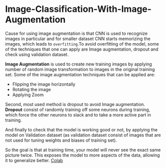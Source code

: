 # Image-Classification-With-Image-Augmentation

Cause for using image augmentation is that CNN is used to recognize images in particular and for smaller dataset CNN starts memorizing the images, which leads to `overfitting`.To avoid overfitting of the model, some of the techniques that one can apply are Image augmentation, dropout and check using validation dataset.

**Image Augmentation** is used to create new training images by applying number of random image transformation to images in the original training set. Some of the image augmentation techniques that can be applied are:
- Flipping the image horizontally
- Rotating the image
- Applying Zoom

Second, most used method is dropout to avoid Image augmentation. **Dropout** consist of randomly training off some neurons during training, which force the other neurons to slack and to take a more active part in training. 

And finally to check that the model is working good or not, by applying the model on Validation dataset (as validation dataset consist of images that are not used for tuning weights and biases of training set).

So the goal is that at training time, your model will never see the exact same picture twice. This exposes the model to more aspects of the data, allowing it to generalize better.
[Colab](https://colab.research.google.com/drive/10rKJTxyFW694_hJjSnCmRB2aneXcG3V3?usp=sharing)
